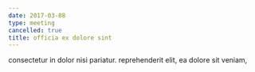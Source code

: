 ```yaml
---
date: 2017-03-08
type: meeting
cancelled: true
title: officia ex dolore sint
---
```

consectetur in dolor nisi pariatur. reprehenderit elit, ea dolore sit veniam,